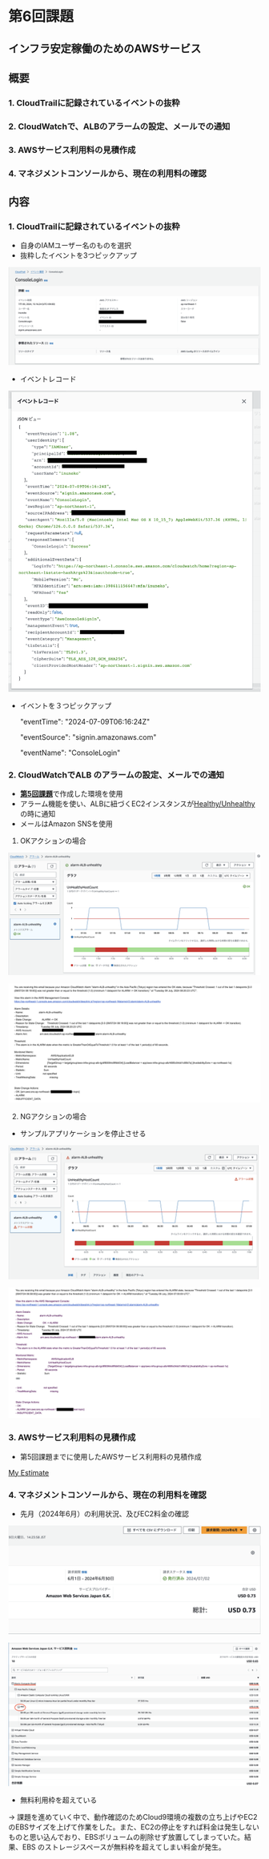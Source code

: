 
# 第6回課題

## インフラ安定稼働のためのAWSサービス

## 概要

### **1.  CloudTrailに記録されているイベントの抜粋**

### **2. CloudWatchで、ALBのアラームの設定、メールでの通知**

### **3. AWSサービス利用料の見積作成**

### **4. マネジメントコンソールから、現在の利用料の確認**

## 内容

### **1. CloudTrailに記録されているイベントの抜粋**

- 自身のIAMユーザー名のものを選択
- 抜粋したイベントを3つピックアップ

 ![image1](images_06/consolelogin.png)

- イベントレコード

 ![image2](images_06/consolelogin2.png)

- イベントを３つピックアップ

    "eventTime": "2024-07-09T06:16:24Z"

    "eventSource": "signin.amazonaws.com"

    "eventName": "ConsoleLogin"

### **2. CloudWatchでALB のアラームの設定、メールでの通知**

- [__第5回課題__](https://github.com/inuneko-git/RaiseTech/blob/main/lecture05.md)で作成した環境を使用
- アラーム機能を使い、ALBに紐づくEC2インスタンスが<u>Healthy/Unhealthy</u>の時に通知
- メールはAmazon SNSを使用

1. OKアクションの場合

 ![image3](images_06/cloudwatch-healthy.png)

 ![image4](images_06/ok-email.png)

2.  NGアクションの場合

- サンプルアプリケーションを停止させる

 ![image5](images_06/cloudwatch-unhealthy.png)

 ![image6](images_06/alarm-email.png)

### **3. AWSサービス利用料の見積作成**

- 第5回課題までに使用したAWSサービス利用料の見積作成

[My Estimate](https://calculator.aws/#/estimate?id=48a0eab222e8fbf9a724ed130b2202b56a1df1e5)

### **4. マネジメントコンソールから、現在の利用料を確認**

- 先月（2024年6月）の利用状況、及びEC2料金の確認

 ![image7](images_06/cost-explorer.png)

 ![image8](images_06/cost-explorer2.png)

- 無料利用枠を超えている

→ 課題を進めていく中で、動作確認のためCloud9環境の複数の立ち上げやEC2のEBSサイズを上げて作業をした。また、EC2の停止をすれば料金は発生しないものと思い込んでおり、EBSボリュームの削除せず放置してしまっていた。結果、EBS のストレージスペースが無料枠を超えてしまい料金が発生。
